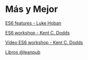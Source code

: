 # Más y Mejor

[ES6 features - Luke Hoban](https://github.com/lukehoban/es6features)

[ES6 workshop - Kent C. Dodds](https://github.com/kentcdodds/es6-workshop)

[Vídeo ES6 workshop - Kent C. Dodds](https://www.youtube.com/watch?v=t3R3R7UyN2Y)

[Libros @leanpub](https://leanpub.com/bookstore?search=es6)
